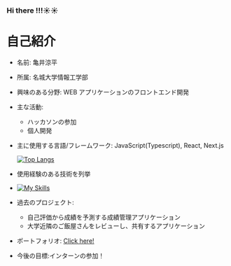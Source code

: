 ### Hi there !!!☀︎☀︎

# 自己紹介

- 名前: 亀井涼平
- 所属: 名城大学情報工学部

- 興味のある分野: WEB アプリケーションのフロントエンド開発
- 主な活動:
  - ハッカソンの参加
  - 個人開発
- 主に使用する言語/フレームワーク: JavaScript(Typescript), React, Next.js

  [![Top Langs](https://github-readme-stats.vercel.app/api/top-langs/?username=kameiryohei)](https://github.com/anuraghazra/github-readme-stats)

- 使用経験のある技術を列挙
- [![My Skills](https://skillicons.dev/icons?i=html,css,js,ts,react,nextjs,tailwind,firebase,supabase,mongodb,prisma,materialui,git,github,figma)](https://skillicons.dev)
- 過去のプロジェクト:

  - 自己評価から成績を予測する成績管理アプリケーション
  - 大学近隣のご飯屋さんをレビューし、共有するアプリケーション

- ポートフォリオ: [Click here!](https://ryohei-portfolio.vercel.app/)
- 今後の目標:インターンの参加！
